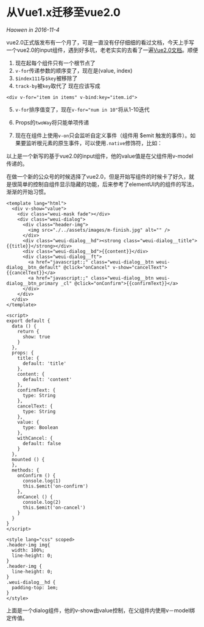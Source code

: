 # 从Vue1.x迁移至vue2.0
*Haowen in 2016-11-4*

vue2.0正式版发布有一个月了，可是一直没有仔仔细细的看过文档，今天上手写一个vue2.0的input组件，遇到好多坑，老老实实的去看了一遍[Vue2.0文档](https://vuefe.cn/)。顺便

1. 现在起每个组件只有一个根节点了
2. ```v-for```传递参数的顺序变了，现在是(value, index)
3. ```$index111```与```$key```被移除了
4. ```track-by```被```key```取代了
现在应该写成

```
<div v-for="item in items" v-bind:key="item.id">
```

5. ```v-for```排序值变了，现在```v-for="num in 10"```将从1-10迭代
6. Props的```twoWay```将只能单项传递
7. 现在在组件上使用```v-on```只会监听自定义事件（组件用 $emit 触发的事件）。如果要监听根元素的原生事件，可以使用```.native```修饰符，比如：


    <my-component v-on:click.native="doSomething"></my-component>

    <template lang="html">
      <div class="form-group">
        <label for="for" class="col-md-3 control-label">{{label}}</label>
        <div class="col-md-7">
          <input
          class="form-control"
          type="text"
          :name="name"
          :placeholder="placeholder"
          :required="required"
          :readonly="readonly"
          v-bind:value="value"
          v-on:input="onInput">
        </div>
      </div>
    </template>
    <script>
    export default {
      props: {
        value: [String, Number],
        label: {
          type: String,
          default: 'label'
        },
        placeholder: {
          type: String,
          default: ''
        },
        name: {
          type: String,
          default: ''
        },
        inline: {
          type: Boolean,
          default: false
        },
        for: {
          type: String,
          default: ''
        },
        required: {
          type: Boolean,
          default: false
        },
        readonly: {
          type: Boolean,
          default: false
        }
      },
      methods: {
        onInput: function (ev) {
          this.$emit('input', ev.target.value)
        }
      }
    }
    // 包括大部分表单控件、文本输入域控件，还支持所有HTML5类型的输入控件
    // text、password、datetime、datetime-local、date、month、time、week、number、email、url、search、tel 和 color。
    //
    // 必须添加类型声明
    // 只有正确设置了 type 属性的输入控件才能被赋予正确的样式。
    </script>
    <style lang="css">
    </style>



以上是一个新写的基于vue2.0的input组件，他的value值是在父组件用v-model传递的。

在做一个新的公众号的时候选择了vue2.0，但是开始写组件的时候卡了好久，就是很简单的控制自组件显示隐藏的功能，后来参考了elementUI内的组件的写法，渐渐的开始习惯。

    <template lang="html">
      <div v-show="value">
        <div class="weui-mask fade"></div>
        <div class="weui-dialog">
          <div class="header-img">
            <img src="./../assets/images/m-finish.jpg" alt="" />
          </div>
          <div class="weui-dialog__hd"><strong class="weui-dialog__title">{{title}}</strong></div>
          <div class="weui-dialog__bd">{{content}}</div>
          <div class="weui-dialog__ft">
            <a href="javascript:;" class="weui-dialog__btn weui-dialog__btn_default" @click="onCancel" v-show="cancelText">{{cancelText}}</a>
            <a href="javascript:;" class="weui-dialog__btn weui-dialog__btn_primary _cl" @click="onConfirm">{{confirmText}}</a>
          </div>
        </div>
      </div>
    </template>

    <script>
    export default {
      data () {
        return {
          show: true
        }
      },
      props: {
        title: {
          default: 'title'
        },
        content: {
          default: 'content'
        },
        confirmText: {
          type: String
        },
        cancelText: {
          type: String
        },
        value: {
          type: Boolean
        },
        withCancel: {
          default: false
        }
      },
      mounted () {
      },
      methods: {
        onConfirm () {
          console.log(1)
          this.$emit('on-confirm')
        },
        onCancel () {
          console.log(2)
          this.$emit('on-cancel')
        }
      }
    }
    </script>

    <style lang="css" scoped>
    .header-img img{
      width: 100%;
      line-height: 0;
    }
    .header-img {
      line-height: 0;
    }
    .weui-dialog__hd {
      padding-top: 1em;
    }
    </style>

上面是一个dialog组件，他的v-show由value控制，在父组件内使用v－model绑定传值。
